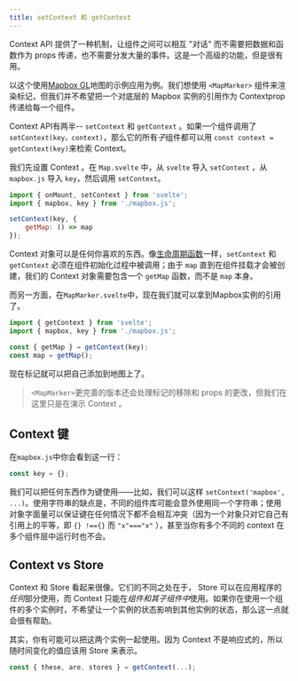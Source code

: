 ```yaml
---
title: setContext 和 getContext
---
```


Context API 提供了一种机制，让组件之间可以相互 "对话" 而不需要把数据和函数作为 props 传递，也不需要分发大量的事件。这是一个高级的功能，但是很有用。

以这个使用[Mapbox GL](https://docs.mapbox.com/mapbox-gl-js/overview/)地图的示例应用为例。我们想使用 `<MapMarker>` 组件来渲染标记，但我们并不希望把一个对底层的 Mapbox 实例的引用作为 Contextprop 传递给每一个组件。

Context API有两半-- `setContext` 和 `getContext` 。如果一个组件调用了 `setContext(key，context)`，那么它的所有*子*组件都可以用 `const context = getContext(key)`来检索 Context。

我们先设置 Context 。在 `Map.svelte` 中，从 `svelte` 导入 `setContext` ，从 `mapbox.js` 导入 `key`，然后调用 `setContext`。

```js
import { onMount, setContext } from 'svelte';
import { mapbox, key } from './mapbox.js';

setContext(key, {
	getMap: () => map
});
```

Context 对象可以是任何你喜欢的东西。像[生命周期函数](tutorial/onmount)一样，`setContext` 和 `getContext` 必须在组件初始化过程中被调用；由于 `map` 直到在组件挂载才会被创建，我们的 Context 对象需要包含一个 `getMap` 函数，而不是 `map` 本身。

而另一方面，在`MapMarker.svelte`中，现在我们就可以拿到Mapbox实例的引用了。

```js
import { getContext } from 'svelte';
import { mapbox, key } from './mapbox.js';

const { getMap } = getContext(key);
const map = getMap();
```

现在标记就可以把自己添加到地图上了。

> `<MapMarker>`更完善的版本还会处理标记的移除和 props 的更改，但我们在这里只是在演示 Context 。

## Context 键

在`mapbox.js`中你会看到这一行：

```js
const key = {};
```

我们可以把任何东西作为键使用——比如，我们可以这样 `setContext('mapbox', ...)`。使用字符串的缺点是，不同的组件库可能会意外使用同一个字符串；使用对象字面量可以保证键在任何情况下都不会相互冲突（因为一个对象只对它自己有引用上的平等，即 `{} !=={}` 而 `"x"==="x"` ），甚至当你有多个不同的 context 在多个组件层中运行时也不会。

## Context vs Store 

Context 和 Store 看起来很像。它们的不同之处在于， Store 可以在应用程序的*任何*部分使用，而 Context 只能在*组件和其子组件中*使用。如果你在使用一个组件的多个实例时，不希望让一个实例的状态影响到其他实例的状态，那么这一点就会很有帮助。

其实，你有可能可以把这两个实例一起使用。因为 Context 不是响应式的，所以随时间变化的值应该用 Store 来表示。

```js
const { these, are, stores } = getContext(...);
```
